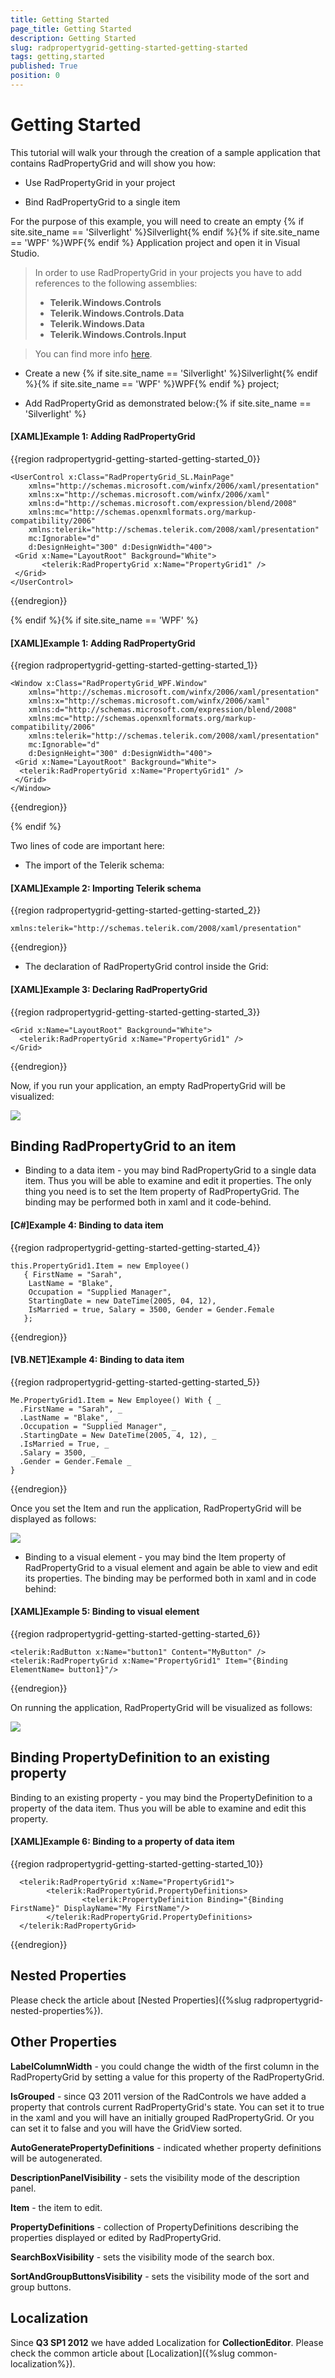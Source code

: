 ```yaml
---
title: Getting Started
page_title: Getting Started
description: Getting Started
slug: radpropertygrid-getting-started-getting-started
tags: getting,started
published: True
position: 0
---
```


# Getting Started



This tutorial will walk your through the creation of a sample application that contains RadPropertyGrid and will show you how: 

* Use RadPropertyGrid in your project

* Bind RadPropertyGrid to a single item

For the purpose of this example, you will need to create an empty {% if site.site_name == 'Silverlight' %}Silverlight{% endif %}{% if site.site_name == 'WPF' %}WPF{% endif %} Application project and open it in Visual Studio. 


>In order to use RadPropertyGrid in your projects you have to add references to the following assemblies:
>* __Telerik.Windows.Controls__
>* __Telerik.Windows.Controls.Data__
>* __Telerik.Windows.Data__
>* __Telerik.Windows.Controls.Input__

>You can find more info [here](http://www.telerik.com/help/wpf/installation-installing-controls-dependencies-wpf.html).


* Create a new {% if site.site_name == 'Silverlight' %}Silverlight{% endif %}{% if site.site_name == 'WPF' %}WPF{% endif %} project;



* Add RadPropertyGrid as demonstrated below:{% if site.site_name == 'Silverlight' %}

#### __[XAML]Example 1: Adding RadPropertyGrid__

{{region radpropertygrid-getting-started-getting-started_0}}

	<UserControl x:Class="RadPropertyGrid_SL.MainPage"
	    xmlns="http://schemas.microsoft.com/winfx/2006/xaml/presentation"
	    xmlns:x="http://schemas.microsoft.com/winfx/2006/xaml"
	    xmlns:d="http://schemas.microsoft.com/expression/blend/2008"
	    xmlns:mc="http://schemas.openxmlformats.org/markup-compatibility/2006"
	    xmlns:telerik="http://schemas.telerik.com/2008/xaml/presentation"
	    mc:Ignorable="d"
	    d:DesignHeight="300" d:DesignWidth="400">
	 <Grid x:Name="LayoutRoot" Background="White">
	       <telerik:RadPropertyGrid x:Name="PropertyGrid1" /> 
	 </Grid>
	</UserControl>
	
{{endregion}}

{% endif %}{% if site.site_name == 'WPF' %}

#### __[XAML]Example 1: Adding RadPropertyGrid__

{{region radpropertygrid-getting-started-getting-started_1}}

	<Window x:Class="RadPropertyGrid_WPF.Window"
	    xmlns="http://schemas.microsoft.com/winfx/2006/xaml/presentation"
	    xmlns:x="http://schemas.microsoft.com/winfx/2006/xaml"
	    xmlns:d="http://schemas.microsoft.com/expression/blend/2008"
	    xmlns:mc="http://schemas.openxmlformats.org/markup-compatibility/2006"
	    xmlns:telerik="http://schemas.telerik.com/2008/xaml/presentation" 
	    mc:Ignorable="d"
	    d:DesignHeight="300" d:DesignWidth="400">
	 <Grid x:Name="LayoutRoot" Background="White">
	  <telerik:RadPropertyGrid x:Name="PropertyGrid1" /> 
	 </Grid>
	</Window>
{{endregion}}

{% endif %}



Two lines of code are important here:

* The import of the Telerik schema:

#### __[XAML]Example 2: Importing Telerik schema__

{{region radpropertygrid-getting-started-getting-started_2}}

	xmlns:telerik="http://schemas.telerik.com/2008/xaml/presentation"
{{endregion}}



* The declaration of RadPropertyGrid control inside the Grid:

#### __[XAML]Example 3: Declaring RadPropertyGrid__

{{region radpropertygrid-getting-started-getting-started_3}}

	<Grid x:Name="LayoutRoot" Background="White">
	  <telerik:RadPropertyGrid x:Name="PropertyGrid1" /> 
	</Grid>
{{endregion}}



Now, if you run your application, an empty RadPropertyGrid will be visualized:


![](images/RadPropertyGrid_GettingStarted1.png)

## Binding RadPropertyGrid to an item

* Binding to a data item - you may bind RadPropertyGrid to a single data item. Thus you will be able to examine and edit it properties. The only thing you need is to set the Item property of RadPropertyGrid. The binding may be performed both in xaml and it code-behind.

#### __[C#]Example 4: Binding to data item__

{{region radpropertygrid-getting-started-getting-started_4}}

	this.PropertyGrid1.Item = new Employee() 
	   { FirstName = "Sarah",
	    LastName = "Blake", 
	    Occupation = "Supplied Manager", 
	    StartingDate = new DateTime(2005, 04, 12), 
	    IsMarried = true, Salary = 3500, Gender = Gender.Female 
	   };
{{endregion}}



#### __[VB.NET]Example 4: Binding to data item__

	
{{region radpropertygrid-getting-started-getting-started_5}}

	Me.PropertyGrid1.Item = New Employee() With { _
	  .FirstName = "Sarah", _
	  .LastName = "Blake", _
	  .Occupation = "Supplied Manager", _
	  .StartingDate = New DateTime(2005, 4, 12), _
	  .IsMarried = True, _
	  .Salary = 3500, _
	  .Gender = Gender.Female _
	}
{{endregion}}



Once you set the Item and run the application, RadPropertyGrid will be displayed as follows:

![](images/RadPropertyGrid_GettingStarted2.png)



* Binding to a visual element - you may bind the Item property of RadPropertyGrid to a visual element and again be able to view and edit its properties. The binding may be performed both in xaml and in code behind:

#### __[XAML]Example 5: Binding to visual element__

{{region radpropertygrid-getting-started-getting-started_6}}

	<telerik:RadButton x:Name="button1" Content="MyButton" />
	<telerik:RadPropertyGrid x:Name="PropertyGrid1" Item="{Binding ElementName= button1}"/>
{{endregion}}



On running the application, RadPropertyGrid will be visualized as follows:

![](images/RadPropertyGrid_GettingStarted3.png)



## Binding PropertyDefinition to an existing property

 Binding to an existing property - you may bind the PropertyDefinition to a property of the data item. Thus you will be able to examine and edit this property.
        

#### __[XAML]Example 6: Binding to a property of data item__

{{region radpropertygrid-getting-started-getting-started_10}}

	  <telerik:RadPropertyGrid x:Name="PropertyGrid1"> 
	        <telerik:RadPropertyGrid.PropertyDefinitions>                
	                <telerik:PropertyDefinition Binding="{Binding FirstName}" DisplayName="My FirstName"/>
	        </telerik:RadPropertyGrid.PropertyDefinitions>
	  </telerik:RadPropertyGrid>
{{endregion}}

## Nested Properties

Please check the article about [Nested Properties]({%slug radpropertygrid-nested-properties%}).
        

## Other Properties

__LabelColumnWidth__ - you could change the width of the first column in the RadPropertyGrid by setting a value for this property of the RadPropertyGrid.
        

__IsGrouped__ - since Q3 2011 version of the RadControls we have added a property  that controls current RadPropertyGrid's state. You can set it to true in the xaml and you will have an initially grouped RadPropertyGrid. Or you can set it to false and you will have the GridView sorted.
       

__AutoGeneratePropertyDefinitions__ -  indicated whether property definitions will be autogenerated.
        

__DescriptionPanelVisibility__ - sets the visibility mode of the description panel.
        

__Item__ - the item to edit.
        

__PropertyDefinitions__ - collection of PropertyDefinitions describing the properties displayed or edited by RadPropertyGrid.
        

__SearchBoxVisibility__ - sets the visibility mode of the search box.
        

__SortAndGroupButtonsVisibility__ - sets the visibility mode of the sort and group buttons.
        

## Localization

Since __Q3 SP1 2012__ we have added Localization for __CollectionEditor__. Please check the common article about [Localization]({%slug common-localization%}).
